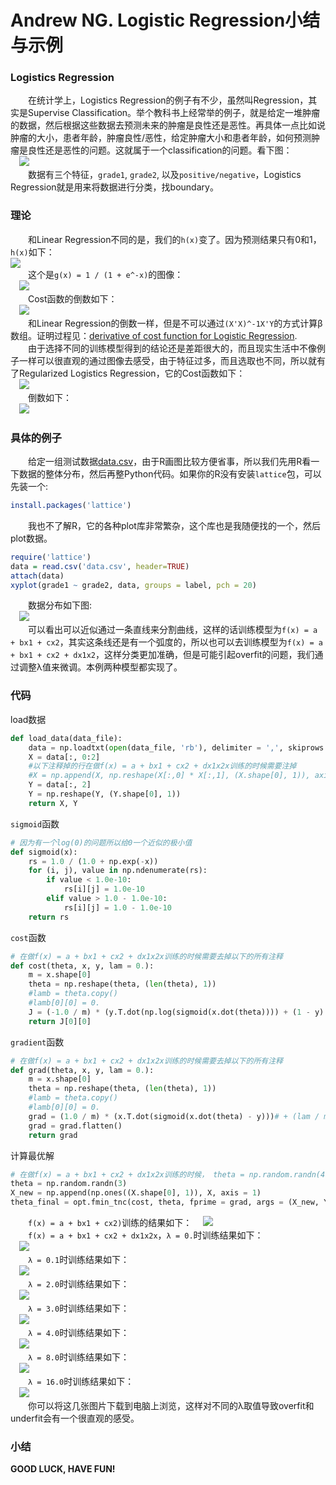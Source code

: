 Andrew NG. Logistic Regression小结与示例
========================================

### Logistics Regression
&emsp;&emsp;在统计学上，Logistics Regression的例子有不少，虽然叫Regression，其实是Supervise Classification。举个教科书上经常举的例子，就是给定一堆肿瘤的数据，然后根据这些数据去预测未来的肿瘤是良性还是恶性。再具体一点比如说肿瘤的大小，患者年龄，肿瘤良性/恶性，给定肿瘤大小和患者年龄，如何预测肿瘤是良性还是恶性的问题。这就属于一个classification的问题。看下图：  
&emsp;<img src='https://github.com/linghuazaii/Machine-Learning/blob/master/logistic_regression/data.png' />  
&emsp;&emsp;数据有三个特征，`grade1`, `grade2`, 以及`positive/negative`，Logistics Regression就是用来将数据进行分类，找boundary。

### 理论
&emsp;&emsp;和Linear Regression不同的是，我们的`h(x)`变了。因为预测结果只有0和1，`h(x)`如下：  
<img src='https://github.com/linghuazaii/blog/blob/master/image/machine-learning/logistic_regression_cost.png' />  
&emsp;&emsp;这个是`g(x) = 1 / (1 + e^-x)`的图像：  
&emsp;<img src="https://github.com/linghuazaii/blog/blob/master/image/machine-learning/sigmoid_function.png">  
&emsp;&emsp;Cost函数的倒数如下：  
&emsp;<img src='https://github.com/linghuazaii/blog/blob/master/image/machine-learning/logistic_regression_cost_gradient.png'>  
&emsp;&emsp;和Linear Regression的倒数一样，但是不可以通过`(X'X)^-1X'Y`的方式计算β数组。证明过程见：[derivative of cost function for Logistic Regression](https://math.stackexchange.com/questions/477207/derivative-of-cost-function-for-logistic-regression).  
&emsp;&emsp;由于选择不同的训练模型得到的结论还是差距很大的，而且现实生活中不像例子一样可以很直观的通过图像去感受，由于特征过多，而且选取也不同，所以就有了Regularized Logistics Regression，它的Cost函数如下：  
&emsp;<img src='https://github.com/linghuazaii/blog/blob/master/image/machine-learning/regular_logistic_regression_cost.png'>  
&emsp;&emsp;倒数如下：  
&emsp;<img src='https://github.com/linghuazaii/blog/blob/master/image/machine-learning/regular_logistic_regression_cost_gradient.png' />

### 具体的例子
&emsp;&emsp;给定一组测试数据[data.csv](https://github.com/linghuazaii/Machine-Learning/blob/master/logistic_regression/data.csv)，由于R画图比较方便省事，所以我们先用R看一下数据的整体分布，然后再整Python代码。如果你的R没有安装`lattice`包，可以先装一个:  
```r
install.packages('lattice')
```
&emsp;&emsp;我也不了解R，它的各种plot库非常繁杂，这个库也是我随便找的一个，然后plot数据。
```r
require('lattice')
data = read.csv('data.csv', header=TRUE)
attach(data)
xyplot(grade1 ~ grade2, data, groups = label, pch = 20)
```
&emsp;&emsp;数据分布如下图:  
&emsp;<img src='https://github.com/linghuazaii/Machine-Learning/blob/master/logistic_regression/data-R.png' />  
&emsp;&emsp;可以看出可以近似通过一条直线来分割曲线，这样的话训练模型为`f(x) = a + bx1 + cx2`，其实这条线还是有一个弧度的，所以也可以去训练模型为`f(x) = a + bx1 + cx2 + dx1x2`，这样分类更加准确，但是可能引起overfit的问题，我们通过调整λ值来微调。本例两种模型都实现了。  

### 代码
load数据
```python
def load_data(data_file):
    data = np.loadtxt(open(data_file, 'rb'), delimiter = ',', skiprows = 1, usecols = (1,2,3))
    X = data[:, 0:2]
    #以下注释掉的行在做f(x) = a + bx1 + cx2 + dx1x2x训练的时候需要注掉
    #X = np.append(X, np.reshape(X[:,0] * X[:,1], (X.shape[0], 1)), axis = 1)
    Y = data[:, 2]
    Y = np.reshape(Y, (Y.shape[0], 1))
    return X, Y
```

`sigmoid`函数
```python
# 因为有一个log(0)的问题所以给0一个近似的极小值
def sigmoid(x):
    rs = 1.0 / (1.0 + np.exp(-x))
    for (i, j), value in np.ndenumerate(rs):
        if value < 1.0e-10:
            rs[i][j] = 1.0e-10
        elif value > 1.0 - 1.0e-10:
            rs[i][j] = 1.0 - 1.0e-10
    return rs
```

`cost`函数
```python
# 在做f(x) = a + bx1 + cx2 + dx1x2x训练的时候需要去掉以下的所有注释
def cost(theta, x, y, lam = 0.):
    m = x.shape[0]
    theta = np.reshape(theta, (len(theta), 1))
    #lamb = theta.copy()
    #lamb[0][0] = 0.
    J = (-1.0 / m) * (y.T.dot(np.log(sigmoid(x.dot(theta)))) + (1 - y).T.dot(np.log(1 - sigmoid(x.dot(theta)))))# + lam / (2 * m) * lamb.T.dot(lamb)
    return J[0][0]
```

`gradient`函数
```python
# 在做f(x) = a + bx1 + cx2 + dx1x2x训练的时候需要去掉以下的所有注释
def grad(theta, x, y, lam = 0.):
    m = x.shape[0]
    theta = np.reshape(theta, (len(theta), 1))
    #lamb = theta.copy()
    #lamb[0][0] = 0.
    grad = (1.0 / m) * (x.T.dot(sigmoid(x.dot(theta) - y)))# + (lam / m) * lamb
    grad = grad.flatten()
    return grad
```

计算最优解
```python
# 在做f(x) = a + bx1 + cx2 + dx1x2x训练的时候， theta = np.random.randn(4)
theta = np.random.randn(3)
X_new = np.append(np.ones((X.shape[0], 1)), X, axis = 1)
theta_final = opt.fmin_tnc(cost, theta, fprime = grad, args = (X_new, Y), approx_grad = True, epsilon = 0.001, maxfun = 10000)
```

&emsp;&emsp;`f(x) = a + bx1 + cx2)`训练的结果如下：
&emsp;<img src='https://github.com/linghuazaii/Machine-Learning/blob/master/logistic_regression/linear.png' />  
&emsp;&emsp;`f(x) = a + bx1 + cx2 + dx1x2x`，`λ = 0.`时训练结果如下：  
&emsp;<img src='https://github.com/linghuazaii/Machine-Learning/blob/master/logistic_regression/boundary01.png' />  
&emsp;&emsp;`λ = 0.1`时训练结果如下：  
&emsp;<img src='https://github.com/linghuazaii/Machine-Learning/blob/master/logistic_regression/boundary0_1.png' />  
&emsp;&emsp;`λ = 2.0`时训练结果如下：  
&emsp;<img src='https://github.com/linghuazaii/Machine-Learning/blob/master/logistic_regression/boundary02.png' />  
&emsp;&emsp;`λ = 3.0`时训练结果如下：  
&emsp;<img src='https://github.com/linghuazaii/Machine-Learning/blob/master/logistic_regression/boundary03.png' />  
&emsp;&emsp;`λ = 4.0`时训练结果如下：  
&emsp;<img src='https://github.com/linghuazaii/Machine-Learning/blob/master/logistic_regression/boundary04.png' />  
&emsp;&emsp;`λ = 8.0`时训练结果如下：  
&emsp;<img src='https://github.com/linghuazaii/Machine-Learning/blob/master/logistic_regression/boundary08.png' />  
&emsp;&emsp;`λ = 16.0`时训练结果如下：  
&emsp;<img src='https://github.com/linghuazaii/Machine-Learning/blob/master/logistic_regression/boundary16.png' />  
&emsp;&emsp;你可以将这几张图片下载到电脑上浏览，这样对不同的λ取值导致overfit和underfit会有一个很直观的感受。

### 小结
**GOOD LUCK, HAVE FUN!**
